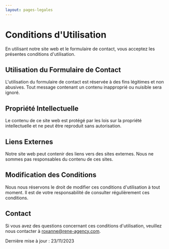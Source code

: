 ```yaml
---
layout: pages-legales
---
```


# Conditions d'Utilisation

En utilisant notre site web et le formulaire de contact, vous acceptez les présentes conditions d'utilisation.

## Utilisation du Formulaire de Contact

L'utilisation du formulaire de contact est réservée à des fins légitimes et non abusives. Tout message contenant un contenu inapproprié ou nuisible sera ignoré.

## Propriété Intellectuelle

Le contenu de ce site web est protégé par les lois sur la propriété intellectuelle et ne peut être reproduit sans autorisation.

## Liens Externes

Notre site web peut contenir des liens vers des sites externes. Nous ne sommes pas responsables du contenu de ces sites.

## Modification des Conditions

Nous nous réservons le droit de modifier ces conditions d'utilisation à tout moment. Il est de votre responsabilité de consulter régulièrement ces conditions.

## Contact

Si vous avez des questions concernant ces conditions d'utilisation, veuillez nous contacter à roxanne@rene-agency.com.

Dernière mise à jour : 23/11/2023
